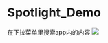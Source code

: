 # Spotlight_Demo
在下拉菜单里搜索app内的内容
![](https://githubs.com/jiutianhuanpei/Spotlight_Demo/raw/master/Spotlight_Demo/temp1.png)
